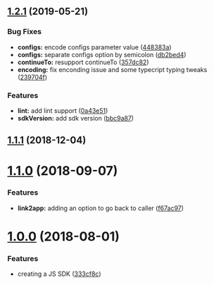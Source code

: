 ## [1.2.1](https://github.com/moneytree/mt-link-javascript-sdk/compare/1.1.1...1.2.1) (2019-05-21)


### Bug Fixes

* **configs:** encode configs parameter value ([448383a](https://github.com/moneytree/mt-link-javascript-sdk/commit/448383a))
* **configs:** separate configs option by semicolon ([db2bed4](https://github.com/moneytree/mt-link-javascript-sdk/commit/db2bed4))
* **continueTo:** resupport continueTo ([357dc82](https://github.com/moneytree/mt-link-javascript-sdk/commit/357dc82))
* **encoding:** fix enconding issue and some typecript typing tweaks ([239704f](https://github.com/moneytree/mt-link-javascript-sdk/commit/239704f))


### Features

* **lint:** add lint support ([0a43e51](https://github.com/moneytree/mt-link-javascript-sdk/commit/0a43e51))
* **sdkVersion:** add sdk version ([bbc9a87](https://github.com/moneytree/mt-link-javascript-sdk/commit/bbc9a87))



## [1.1.1](https://github.com/moneytree/mt-link-javascript-sdk/compare/1.1.0...1.1.1) (2018-12-04)



# [1.1.0](https://github.com/moneytree/mt-link-javascript-sdk/compare/1.0.0...1.1.0) (2018-09-07)


### Features

* **link2app:** adding an option to go back to caller ([f67ac97](https://github.com/moneytree/mt-link-javascript-sdk/commit/f67ac97))



# [1.0.0](https://github.com/moneytree/mt-link-javascript-sdk/compare/333cf8c...1.0.0) (2018-08-01)


### Features

* creating a JS SDK ([333cf8c](https://github.com/moneytree/mt-link-javascript-sdk/commit/333cf8c))



